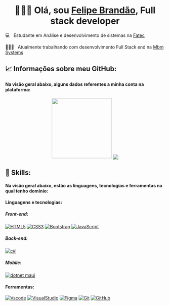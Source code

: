 <h1 align="center">
👨🏻‍💻 Olá, sou <a href="#">Felipe Brandão</a>, Full stack developer
</h1>
  
  💻 &nbsp; Estudante em Análise e desenvolvimento de sistemas na <a href="https://fatecrl.edu.br">Fatec</a>
  
  👩🏻‍💻 &nbsp; Atualmente trabalhando com desenvolvimento Full Stack end na <a href="#">Mbm Systems</a>
  
  <!-- __________________________________________________________________________________________________________________________________________________ -->

## 📈 Informações sobre meu GitHub:

<h4>Na visão geral abaixo, alguns dados referentes a minha conta na plataforma:</h4>

<div align="center">

<img height="190em" src="https://github-readme-stats-eight-theta.vercel.app/api?username=FelipeBrandao00&show_icons=true&theme=dark&include_all_commits=true&count_private=true" >

  <img align="center" src="https://github-readme-stats.vercel.app/api/top-langs/?username=FelipeBrandao00&layout=compact&theme=dark" />
  
<!-- ![Github Activity Graph](https://github-readme-activity-graph.cyclic.app/graph?username=FelipeBrandao00&custom_title=Felipe's%20GitHub%20Activity%20Graph&bg_color=0B1723&color=0B1723&line=9B9E7F&pointfff&area_color=FE428E&title_color=9B9E7F&area=true) -->

</div>  

## 🎯 Skills:

<h4>Na visão geral abaixo, estão as linguagens, tecnologias e ferramentas na qual tenho domínio:</h4>

<h4>Linguagens e tecnologias:</h4>

<h5>Front-end:</h5>

<div>

[![HTML5](https://skills.thijs.gg/icons?i=html)](https://pt.wikipedia.org/wiki/HTML5)
[![CSS3](https://skills.thijs.gg/icons?i=css)](https://pt.wikipedia.org/wiki/CSS3)
[![Bootstrap](https://skills.thijs.gg/icons?i=bootstrap)](https://getbootstrap.com)
[![JavaScript](https://skills.thijs.gg/icons?i=js)](https://pt.wikipedia.org/wiki/JavaScript)
</div>

<h5>Back-end:</h5>

<div>

[![c#](https://skills.thijs.gg/icons?i=cs)](https://pt.wikipedia.org/wiki/C_Sharp)
</div>

<h5>Mobile:</h5>

<div>

[![dotnet maui](https://skills.thijs.gg/icons?i=dotnet)](https://learn.microsoft.com/pt-br/dotnet/maui/what-is-maui?view=net-maui-7.0)
  <br> 
</div>

<h4>Ferramentas:</h4>

<div>
 
  [![Vscode](https://skills.thijs.gg/icons?i=vscode)](https://pt.wikipedia.org/wiki/vscode)
  [![VisualStudio](https://skills.thijs.gg/icons?i=visualstudio)](https://visualstudio.microsoft.com/pt-br/)
  [![Figma](https://skills.thijs.gg/icons?i=figma)](https://pt.wikipedia.org/wiki/figma)
  [![Git](https://skills.thijs.gg/icons?i=git)](https://pt.wikipedia.org/wiki/git)
  [![GitHub](https://skills.thijs.gg/icons?i=github)](https://pt.wikipedia.org/wiki/github)
  <br>
</div>

<br>

<!-- __________________________________________________________________________________________________________________________________________________ -->
